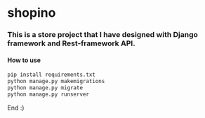 # shopino
### This is a store project that I have designed with Django framework and Rest-framework API.


#### How to use
```bash
pip install requirements.txt
python manage.py makemigrations
python manage.py migrate
python manage.py runserver
```

End :)
